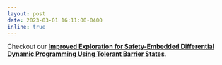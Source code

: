 ```yaml
---
layout: post
date: 2023-03-01 16:11:00-0400
inline: true
---
```


Checkout our <strong>[Improved Exploration for Safety-Embedded Differential Dynamic Programming Using Tolerant Barrier States](https://arxiv.org/pdf/2303.03360.pdf)</strong>.
